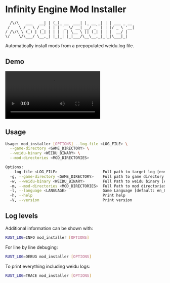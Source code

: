 # Infinity Engine Mod Installer
      /\/\   ___   __| | (_)_ __  ___| |_ __ _| | | ___ _ __
     /    \ / _ \ / _` | | | '_ \/ __| __/ _` | | |/ _ \ '__|
    / /\/\ \ (_) | (_| | | | | | \__ \ || (_| | | |  __/ |
    \/    \/\___/ \__,_| |_|_| |_|___/\__\__,_|_|_|\___|_|

Automatically install mods from a prepopulated weidu.log file.

## Demo
![](docs/mod_installer.mp4)

## Usage
```sh
Usage: mod_installer [OPTIONS] --log-file <LOG_FILE> \
  --game-directory <GAME_DIRECTORY> \
  --weidu-binary <WEIDU_BINARY> \
  --mod-directories <MOD_DIRECTORIES>

Options:
  --log-file <LOG_FILE>                    Full path to target log [env: LOG_FILE=]
  -g, --game-directory <GAME_DIRECTORY>    Full path to game directory [env: GAME_DIRECTORY=]
  -w, --weidu-binary <WEIDU_BINARY>        Full Path to weidu binary [env: WEIDU_BINARY=]
  -m, --mod-directories <MOD_DIRECTORIES>  Full Path to mod directories [env: MOD_DIRECTORIES=]
  -l, --language <LANGUAGE>                Game Language [default: en_US]
  -h, --help                               Print help
  -V, --version                            Print version
```

## Log levels

Additional information can be shown with:
```sh
RUST_LOG=INFO mod_installer [OPTIONS]
```

For line by line debuging:
```sh
RUST_LOG=DEBUG mod_installer [OPTIONS]
```

To print everything including weidu logs:
```sh
RUST_LOG=TRACE mod_installer [OPTIONS]
```
